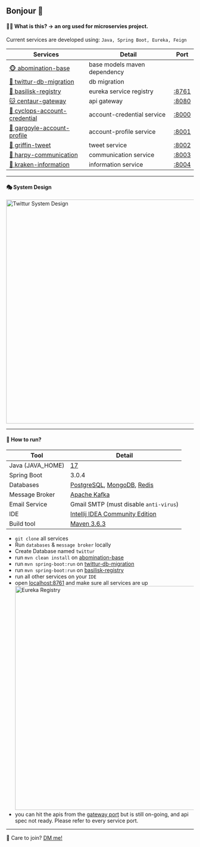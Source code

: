 ## Bonjour 👋

#### 🙋‍♀️ What is this? &rarr; an org used for microservies project.

Current services are developed using: `Java, Spring Boot, Eureka, Feign`

| Services | Detail | Port |
|----------|--------|------|
| [🐵 abomination-base](https://github.com/VL037-twittur/abomination-base) | base models maven dependency | |
| [🐶 twittur-db-migration](https://github.com/VL037-twittur/twittur-db-migration) | db migration | |
| [🐺 basilisk-registry](https://github.com/VL037-twittur/basilisk-registry) | eureka service registry | [:8761](http://localhost:8761) |
| [🐱 centaur-gateway](https://github.com/VL037-twittur/centaur-gateway) | api gateway | [:8080](http://localhost:8080) |
| [🦁 cyclops-account-credential](https://github.com/VL037-twittur/cyclops-account-credential) | account-credential service | [:8000](http://localhost:8000) |
| [🐯 gargoyle-account-profile](https://github.com/VL037-twittur/gargoyle-account-profile) | account-profile service | [:8001](http://localhost:8001) |
| [🦒 griffin-tweet](https://github.com/VL037-twittur/griffin-tweet) | tweet service | [:8002](http://localhost:8002) |
| [🦊 harpy-communication](https://github.com/VL037-twittur/harpy-communication) | communication service | [:8003](http://localhost:8003) |
| [🦝 kraken-information](https://github.com/VL037-twittur/kraken-information) | information service | [:8004](http://localhost:8004)

---

#### 🎭 System Design

<img src="https://github.com/VL037-twittur/.github/assets/68309124/9ab9ab40-5e36-45c1-84ec-f1d41364e639" alt="Twittur System Design" width="600">

---

#### 👵 How to run?

| Tool              | Detail |
|-------------------|--------|
| Java  (JAVA_HOME) | [17](https://www.oracle.com/java/technologies/javase/jdk17-archive-downloads.html) |
| Spring Boot       | 3.0.4 |
| Databases         | [PostgreSQL](https://www.postgresql.org/download), [MongoDB](https://www.mongodb.com/try/download/community), [Redis](https://github.com/ServiceStack/redis-windows/tree/master/downloads) |
| Message Broker    | [Apache Kafka](https://kafka.apache.org/downloads) |
| Email Service     | Gmail SMTP (must disable `anti-virus`) |
| IDE               | [Intellij IDEA Community Edition](https://www.jetbrains.com/idea/download) |
| Build tool        | [Maven 3.6.3](https://archive.apache.org/dist/maven/maven-3/3.6.3) |

- `git clone` all services
- Run `databases` & `message broker` locally
- Create Database named `twittur`
- run `mvn clean install` on [abomination-base](https://github.com/VL037-twittur/abomination-base)
- run `mvn spring-boot:run` on [twittur-db-migration](https://github.com/VL037-twittur/twittur-db-migration)
- run `mvn spring-boot:run` on [basilisk-registry](https://github.com/VL037-twittur/basilisk-registry)
- run all other services on your `IDE`
- open [localhost:8761](http://localhost:8761) and make sure all services are up <img alt="Eureka Registry" src="https://github.com/VL037-twittur/.github/assets/68309124/8db0840f-083f-4a85-9f3d-d5b5b0e2d5a2" width="600">
- you can hit the apis from the [gateway port](http://localhost:8080) but is still on-going, and api spec not ready. Please refer to every service port.

---

🍿 Care to join? [DM me!](https://www.linkedin.com/in/vinc)

